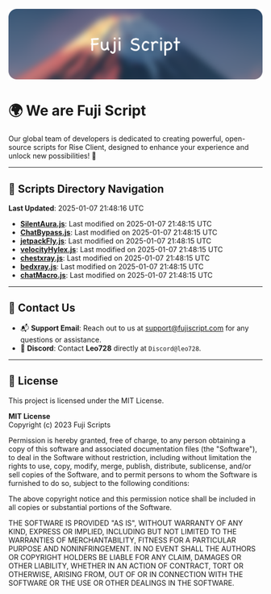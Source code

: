![Banner](.github/b.webp)

# 🌍 **We are Fuji Script**

Our global team of developers is dedicated to creating powerful, open-source scripts for Rise Client, designed to enhance your experience and unlock new possibilities! 🌟

---
<!-- SCRIPTS_NAVIGATION_START -->
## 📂 **Scripts Directory Navigation**

**Last Updated**: 2025-01-07 21:48:16 UTC

- **[SilentAura.js](scripts/SilentAura.js)**: Last modified on 2025-01-07 21:48:15 UTC
- **[ChatBypass.js](scripts/ChatBypass.js)**: Last modified on 2025-01-07 21:48:15 UTC
- **[jetpackFly.js](scripts/jetpackFly.js)**: Last modified on 2025-01-07 21:48:15 UTC
- **[velocityHylex.js](scripts/velocityHylex.js)**: Last modified on 2025-01-07 21:48:15 UTC
- **[chestxray.js](scripts/chestxray.js)**: Last modified on 2025-01-07 21:48:15 UTC
- **[bedxray.js](scripts/bedxray.js)**: Last modified on 2025-01-07 21:48:15 UTC
- **[chatMacro.js](scripts/chatMacro.js)**: Last modified on 2025-01-07 21:48:15 UTC

<!-- SCRIPTS_NAVIGATION_END -->

---

## 💬 **Contact Us**  
- 📬 **Support Email**: Reach out to us at [support@fujiscript.com](mailto:support@fujiscript.com) for any questions or assistance.  
- 💬 **Discord**: Contact **Leo728** directly at `Discord@leo728`.

---

## 📜 **License**

This project is licensed under the MIT License.  

**MIT License**  
Copyright (c) 2023 Fuji Scripts  

Permission is hereby granted, free of charge, to any person obtaining a copy of this software and associated documentation files (the "Software"), to deal in the Software without restriction, including without limitation the rights to use, copy, modify, merge, publish, distribute, sublicense, and/or sell copies of the Software, and to permit persons to whom the Software is furnished to do so, subject to the following conditions:  

The above copyright notice and this permission notice shall be included in all copies or substantial portions of the Software.  

THE SOFTWARE IS PROVIDED "AS IS", WITHOUT WARRANTY OF ANY KIND, EXPRESS OR IMPLIED, INCLUDING BUT NOT LIMITED TO THE WARRANTIES OF MERCHANTABILITY, FITNESS FOR A PARTICULAR PURPOSE AND NONINFRINGEMENT. IN NO EVENT SHALL THE AUTHORS OR COPYRIGHT HOLDERS BE LIABLE FOR ANY CLAIM, DAMAGES OR OTHER LIABILITY, WHETHER IN AN ACTION OF CONTRACT, TORT OR OTHERWISE, ARISING FROM, OUT OF OR IN CONNECTION WITH THE SOFTWARE OR THE USE OR OTHER DEALINGS IN THE SOFTWARE.  
